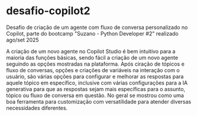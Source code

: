 # desafio-copilot2
Desafio de criação de um agente com fluxo de conversa personalizado no Copilot, parte do bootcamp "Suzano - Python Developer #2" realizado ago/set 2025

A criação de um novo agente no Copilot Studio é bem intuitivo para a maioria das funções básicas, sendo fácil a criação de um novo agente seguindo as opções mostradas na plataforma. Após ciração de tópicos e fluxo de conversas, opções e criações de variáveis na interação com o usuário, são várias opções para configurar e melhorar as respostas para aquele tópico em específico, inclusive com várias configurações para a IA generativa para que as respostas sejam mais específicas para o assunto, tópico ou fluxo de conversa em questão. No geral se mostrou como uma boa ferramenta para customização com versatilidade para atender diversas necessidades diferentes.
